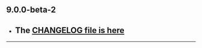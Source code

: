 ## 9.0.0-beta-2

- ## The [CHANGELOG file is here](https://flutter-sound.canardoux.xyz/changelog.html)

-----------------------------------------------------------------------------------------------------------------------------------
